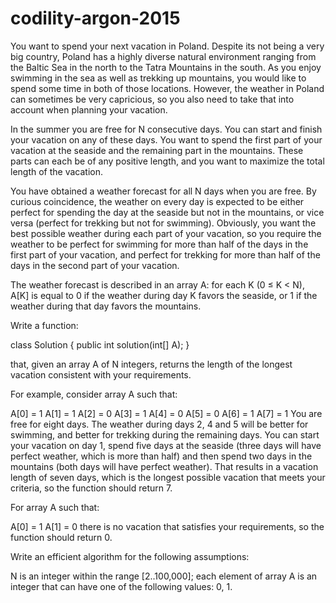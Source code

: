# codility-argon-2015
You want to spend your next vacation in Poland. Despite its not being a very big country, Poland has a highly diverse natural environment ranging from the Baltic Sea in the north to the Tatra Mountains in the south. As you enjoy swimming in the sea as well as trekking up mountains, you would like to spend some time in both of those locations. However, the weather in Poland can sometimes be very capricious, so you also need to take that into account when planning your vacation.

In the summer you are free for N consecutive days. You can start and finish your vacation on any of these days. You want to spend the first part of your vacation at the seaside and the remaining part in the mountains. These parts can each be of any positive length, and you want to maximize the total length of the vacation.

You have obtained a weather forecast for all N days when you are free. By curious coincidence, the weather on every day is expected to be either perfect for spending the day at the seaside but not in the mountains, or vice versa (perfect for trekking but not for swimming). Obviously, you want the best possible weather during each part of your vacation, so you require the weather to be perfect for swimming for more than half of the days in the first part of your vacation, and perfect for trekking for more than half of the days in the second part of your vacation.

The weather forecast is described in an array A: for each K (0 ≤ K < N), A[K] is equal to 0 if the weather during day K favors the seaside, or 1 if the weather during that day favors the mountains.

Write a function:

class Solution { public int solution(int[] A); }

that, given an array A of N integers, returns the length of the longest vacation consistent with your requirements.

For example, consider array A such that:

A[0] = 1
A[1] = 1
A[2] = 0
A[3] = 1
A[4] = 0
A[5] = 0
A[6] = 1
A[7] = 1
You are free for eight days. The weather during days 2, 4 and 5 will be better for swimming, and better for trekking during the remaining days. You can start your vacation on day 1, spend five days at the seaside (three days will have perfect weather, which is more than half) and then spend two days in the mountains (both days will have perfect weather). That results in a vacation length of seven days, which is the longest possible vacation that meets your criteria, so the function should return 7.

For array A such that:

A[0] = 1
A[1] = 0
there is no vacation that satisfies your requirements, so the function should return 0.

Write an efficient algorithm for the following assumptions:

N is an integer within the range [2..100,000]; each element of array A is an integer that can have one of the following values: 0, 1.
